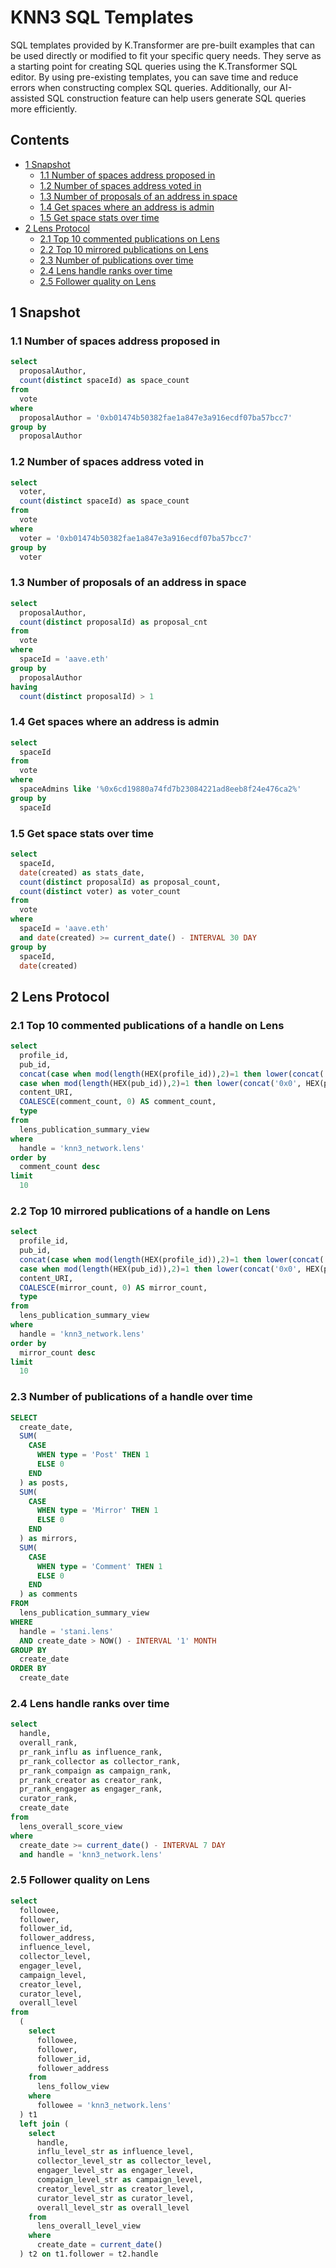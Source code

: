 # KNN3 SQL Templates
SQL templates provided by K.Transformer are pre-built examples that can be used directly or modified to fit your specific query needs. They serve as a starting point for creating SQL queries using the K.Transformer SQL editor. By using pre-existing templates, you can save time and reduce errors when constructing complex SQL queries. Additionally, our AI-assisted SQL construction feature can help users generate SQL queries more efficiently.
## Contents
  - [1 Snapshot](#1-snapshot)
    - [1.1 Number of spaces address proposed in](#11-number-of-spaces-address-proposed-in)
    - [1.2 Number of spaces address voted in](#12-number-of-spaces-address-voted-in)
    - [1.3 Number of proposals of an address in space](#13-number-of-proposals-of-an-address-in-space)
    - [1.4 Get spaces where an address is admin](#14-get-spaces-where-an-address-is-admin)
    - [1.5 Get space stats over time](#15-get-space-stats-over-time)
  - [2 Lens Protocol](#2-lens-protocol)
    - [2.1 Top 10 commented publications on Lens](#21-top-10-commented-publications-on-lens)
    - [2.2 Top 10 mirrored publications on Lens](#22-top-10-mirrored-publications-on-lens)
    - [2.3 Number of publications over time](#23-number-of-publications-over-time)
    - [2.4 Lens handle ranks over time](#24-lens-handle-ranks-over-time)
    - [2.5 Follower quality on Lens](#25-follower-quality-on-lens)

## 1 Snapshot
### 1.1 Number of spaces address proposed in
``` sql
select
  proposalAuthor,
  count(distinct spaceId) as space_count
from
  vote
where
  proposalAuthor = '0xb01474b50382fae1a847e3a916ecdf07ba57bcc7'
group by
  proposalAuthor 
```
### 1.2 Number of spaces address voted in
``` sql
select
  voter,
  count(distinct spaceId) as space_count
from
  vote
where
  voter = '0xb01474b50382fae1a847e3a916ecdf07ba57bcc7'
group by
  voter
```
### 1.3 Number of proposals of an address in space
``` sql
select
  proposalAuthor,
  count(distinct proposalId) as proposal_cnt
from
  vote
where
  spaceId = 'aave.eth'
group by
  proposalAuthor
having
  count(distinct proposalId) > 1
```
### 1.4 Get spaces where an address is admin
``` sql
select
  spaceId
from
  vote
where
  spaceAdmins like '%0x6cd19880a74fd7b23084221ad8eeb8f24e476ca2%'
group by
  spaceId
``` 
### 1.5 Get space stats over time
``` sql
select
  spaceId,
  date(created) as stats_date,
  count(distinct proposalId) as proposal_count,
  count(distinct voter) as voter_count
from
  vote
where
  spaceId = 'aave.eth'
  and date(created) >= current_date() - INTERVAL 30 DAY
group by
  spaceId,
  date(created)
```

## 2 Lens Protocol
### 2.1 Top 10 commented publications of a handle on Lens
``` sql
select
  profile_id,
  pub_id,
  concat(case when mod(length(HEX(profile_id)),2)=1 then lower(concat('0x0', HEX(profile_id))) else lower(concat('0x', HEX(profile_id))) end,'-',
  case when mod(length(HEX(pub_id)),2)=1 then lower(concat('0x0', HEX(pub_id))) else lower(concat('0x', HEX(pub_id))) end) as request_id,
  content_URI,
  COALESCE(comment_count, 0) AS comment_count,
  type
from
  lens_publication_summary_view
where
  handle = 'knn3_network.lens'
order by
  comment_count desc
limit
  10
```

### 2.2 Top 10 mirrored publications of a handle on Lens
``` sql
select
  profile_id,
  pub_id,
  concat(case when mod(length(HEX(profile_id)),2)=1 then lower(concat('0x0', HEX(profile_id))) else lower(concat('0x', HEX(profile_id))) end,'-',
  case when mod(length(HEX(pub_id)),2)=1 then lower(concat('0x0', HEX(pub_id))) else lower(concat('0x', HEX(pub_id))) end) as request_id,
  content_URI,
  COALESCE(mirror_count, 0) AS mirror_count,
  type
from
  lens_publication_summary_view
where
  handle = 'knn3_network.lens'
order by
  mirror_count desc
limit
  10
```

### 2.3 Number of publications of a handle over time
``` sql
SELECT
  create_date,
  SUM(
    CASE
      WHEN type = 'Post' THEN 1
      ELSE 0
    END
  ) as posts,
  SUM(
    CASE
      WHEN type = 'Mirror' THEN 1
      ELSE 0
    END
  ) as mirrors,
  SUM(
    CASE
      WHEN type = 'Comment' THEN 1
      ELSE 0
    END
  ) as comments
FROM
  lens_publication_summary_view
WHERE
  handle = 'stani.lens'
  AND create_date > NOW() - INTERVAL '1' MONTH
GROUP BY
  create_date
ORDER BY
  create_date
```
### 2.4 Lens handle ranks over time
``` sql
select
  handle,
  overall_rank,
  pr_rank_influ as influence_rank,
  pr_rank_collector as collector_rank,
  pr_rank_compaign as campaign_rank,
  pr_rank_creator as creator_rank,
  pr_rank_engager as engager_rank,
  curator_rank,
  create_date
from
  lens_overall_score_view
where
  create_date >= current_date() - INTERVAL 7 DAY
  and handle = 'knn3_network.lens'
```

### 2.5 Follower quality on Lens
``` sql
select
  followee,
  follower,
  follower_id,
  follower_address,
  influence_level,
  collector_level,
  engager_level,
  campaign_level,
  creator_level,
  curator_level,
  overall_level
from
  (
    select
      followee,
      follower,
      follower_id,
      follower_address
    from
      lens_follow_view
    where
      followee = 'knn3_network.lens'
  ) t1
  left join (
    select
      handle,
      influ_level_str as influence_level,
      collector_level_str as collector_level,
      engager_level_str as engager_level,
      compaign_level_str as campaign_level,
      creator_level_str as creator_level,
      curator_level_str as curator_level,
      overall_level_str as overall_level
    from
      lens_overall_level_view
    where
      create_date = current_date()
  ) t2 on t1.follower = t2.handle
```
